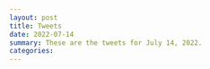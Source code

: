 ```yaml
---
layout: post
title: Tweets
date: 2022-07-14
summary: These are the tweets for July 14, 2022.
categories:
---
```


